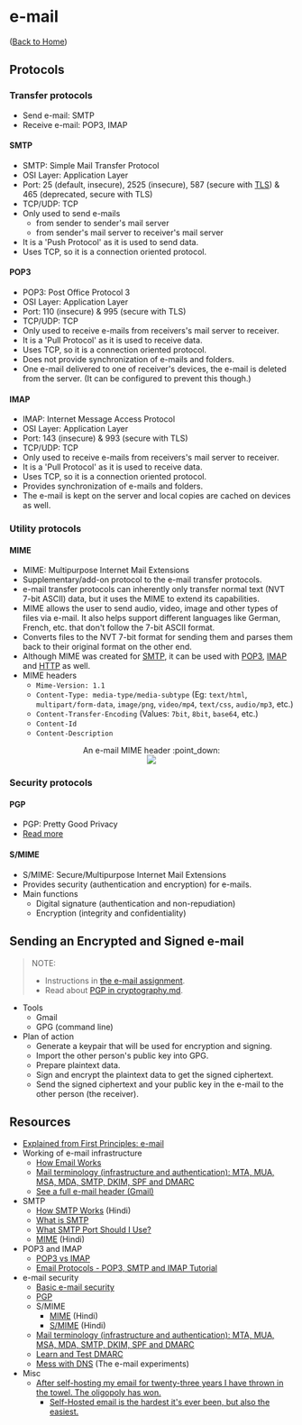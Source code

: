 # e-mail

([Back to Home](README.md))

## Protocols

### Transfer protocols

-   Send e-mail: SMTP
-   Receive e-mail: POP3, IMAP

#### SMTP

-   SMTP: Simple Mail Transfer Protocol
-   OSI Layer: Application Layer
-   Port: 25 (default, insecure), 2525 (insecure), 587 (secure with [TLS](tls.md)) & 465 (deprecated, secure with TLS)
-   TCP/UDP: TCP
-   Only used to send e-mails
    -   from sender to sender's mail server
    -   from sender's mail server to receiver's mail server
-   It is a 'Push Protocol' as it is used to send data.
-   Uses TCP, so it is a connection oriented protocol.

#### POP3

-   POP3: Post Office Protocol 3
-   OSI Layer: Application Layer
-   Port: 110 (insecure) & 995 (secure with TLS)
-   TCP/UDP: TCP
-   Only used to receive e-mails from receivers's mail server to receiver.
-   It is a 'Pull Protocol' as it is used to receive data.
-   Uses TCP, so it is a connection oriented protocol.
-   Does not provide synchronization of e-mails and folders.
-   One e-mail delivered to one of receiver's devices, the e-mail is deleted from the server. (It can be configured to prevent this though.)

#### IMAP

-   IMAP: Internet Message Access Protocol
-   OSI Layer: Application Layer
-   Port: 143 (insecure) & 993 (secure with TLS)
-   TCP/UDP: TCP
-   Only used to receive e-mails from receivers's mail server to receiver.
-   It is a 'Pull Protocol' as it is used to receive data.
-   Uses TCP, so it is a connection oriented protocol.
-   Provides synchronization of e-mails and folders.
-   The e-mail is kept on the server and local copies are cached on devices as well.

### Utility protocols

#### MIME

-   MIME: Multipurpose Internet Mail Extensions
-   Supplementary/add-on protocol to the e-mail transfer protocols.
-   e-mail transfer protocols can inherently only transfer normal text (NVT 7-bit ASCII) data, but it uses the MIME to extend its capabilities.
-   MIME allows the user to send audio, video, image and other types of files via e-mail. It also helps support different languages like German, French, etc. that don't follow the 7-bit ASCII format.
-   Converts files to the NVT 7-bit format for sending them and parses them back to their original format on the other end.
-   Although MIME was created for [SMTP](#smtp), it can be used with [POP3](#pop3), [IMAP](#imap) and [HTTP](http.md) as well.
-   MIME headers
    -   `Mime-Version: 1.1`
    -   `Content-Type: media-type/media-subtype` (Eg: `text/html`, `multipart/form-data`, `image/png`, `video/mp4`, `text/css`, `audio/mp3`, etc.)
    -   `Content-Transfer-Encoding` (Values: `7bit`, `8bit`, `base64`, etc.)
    -   `Content-Id`
    -   `Content-Description`

<p align="center">
  An e-mail MIME header :point_down:
  <br />
  <img src="https://user-images.githubusercontent.com/50140864/103176023-9eb5b400-4894-11eb-83c3-422024f8b8e1.png" />
</p>

### Security protocols

#### PGP

-   PGP: Pretty Good Privacy
-   [Read more](cryptography.md#pgp)

#### S/MIME

-   S/MIME: Secure/Multipurpose Internet Mail Extensions
-   Provides security (authentication and encryption) for e-mails.
-   Main functions
    -   Digital signature (authentication and non-repudiation)
    -   Encryption (integrity and confidentiality)

## Sending an Encrypted and Signed e-mail

> NOTE:
>
> -   Instructions in [the e-mail assignment](files/bu-cas-cs-558/assignments/e-mail-arp-bgp/e-mail-arp-bgp.html).
> -   Read about [PGP in cryptography.md](cryptography.md#pgp).

-   Tools
    -   Gmail
    -   GPG (command line)
-   Plan of action
    -   Generate a keypair that will be used for encryption and signing.
    -   Import the other person's public key into GPG.
    -   Prepare plaintext data.
    -   Sign and encrypt the plaintext data to get the signed ciphertext.
    -   Send the signed ciphertext and your public key in the e-mail to the other person (the receiver).

## Resources

-   [Explained from First Principles: e-mail](https://explained-from-first-principles.com/email)
-   Working of e-mail infrastructure
    -   [How Email Works](https://www.youtube.com/watch?v=x28ciavQ4mI&list=PLzQX06Oo2BXS4JsXtPuy6tmKyApQlAuS1&index=13)
    -   [Mail terminology (infrastructure and authentication): MTA, MUA, MSA, MDA, SMTP, DKIM, SPF and DMARC](https://afreshcloud.com/sysadmin/mail-terminology-mta-mua-msa-mda-smtp-dkim-spf-dmarc)
    -   [See a full e-mail header (Gmail)](https://support.google.com/mail/answer/29436?hl=en)
-   SMTP
    -   [How SMTP Works](https://www.youtube.com/watch?v=RdNErie6dKU) (Hindi)
    -   [What is SMTP](https://www.youtube.com/watch?v=PJo5yOtu7o8)
    -   [What SMTP Port Should I Use?](https://www.sparkpost.com/blog/what-smtp-port/)
    -   [MIME](https://www.youtube.com/watch?v=Ta8r_I7-wrw&list=PL9FuOtXibFjV77w2eyil4Xzp8eooqsPp8&index=65) (Hindi)
-   POP3 and IMAP
    -   [POP3 vs IMAP](https://www.youtube.com/watch?v=SBaARws0hy4)
    -   [Email Protocols - POP3, SMTP and IMAP Tutorial](https://www.siteground.com/tutorials/email/protocols-pop3-smtp-imap/)
-   e-mail security
    -   [Basic e-mail security](https://www.youtube.com/watch?v=6ezYWDUON6o&list=PLzQX06Oo2BXS4JsXtPuy6tmKyApQlAuS1&index=14)
    -   [PGP](cryptography.md#pgp)
    -   S/MIME
        -   [MIME](https://www.youtube.com/watch?v=Ta8r_I7-wrw&list=PL9FuOtXibFjV77w2eyil4Xzp8eooqsPp8&index=65) (Hindi)
        -   [S/MIME](https://www.youtube.com/watch?v=Ta8r_I7-wrw&list=PL9FuOtXibFjV77w2eyil4Xzp8eooqsPp8&index=66) (Hindi)
    -   [Mail terminology (infrastructure and authentication): MTA, MUA, MSA, MDA, SMTP, DKIM, SPF and DMARC](https://afreshcloud.com/sysadmin/mail-terminology-mta-mua-msa-mda-smtp-dkim-spf-dmarc)
    -   [Learn and Test DMARC](https://www.learndmarc.com)
    -   [Mess with DNS](https://messwithdns.net) (The e-mail experiments)
-   Misc
    -   [After self-hosting my email for twenty-three years I have thrown in the towel. The oligopoly has won.](https://cfenollosa.com/blog/after-self-hosting-my-email-for-twenty-three-years-i-have-thrown-in-the-towel-the-oligopoly-has-won.html)
        -   [Self-Hosted email is the hardest it's ever been, but also the easiest.](https://vadosware.io/post/its-never-been-easier-or-harder-to-self-host-email)
